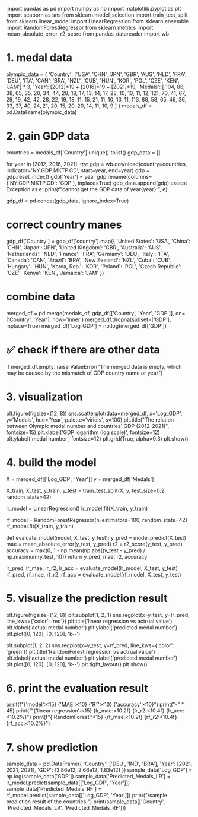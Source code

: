 import pandas as pd
import numpy as np
import matplotlib.pyplot as plt
import seaborn as sns
from sklearn.model_selection import train_test_split
from sklearn.linear_model import LinearRegression
from sklearn.ensemble import RandomForestRegressor
from sklearn.metrics import mean_absolute_error, r2_score
from pandas_datareader import wb

# 1. medal data
olympic_data = {
    'Country': ['USA', 'CHN', 'JPN', 'GBR', 'AUS', 
                'NLD', 'FRA', 'DEU', 'ITA', 'CAN', 'BRA', 'NZL', 
                'CUB', 'HUN', 'KOR', 'POL', 'CZE', 'KEN', 'JAM'] * 3,
    'Year': [2012]*19 + [2016]*19 + [2021]*19,
    'Medals': [
        104, 88, 38, 65, 35, 20, 34, 44, 28, 18, 17, 13, 14, 17, 28, 10, 10, 11, 12,
        121, 70, 41, 67, 29, 19, 42, 42, 28, 22, 19, 18, 11, 15, 21, 11, 10, 13, 11,
        113, 88, 58, 65, 46, 36, 33, 37, 40, 24, 21, 20, 15, 20, 20, 14, 11, 10, 9
    ]
}
medals_df = pd.DataFrame(olympic_data)

# 2. gain GDP data
countries = medals_df['Country'].unique().tolist()
gdp_data = []

for year in [2012, 2016, 2021]:
    try:
        gdp = wb.download(country=countries, indicator='NY.GDP.MKTP.CD', start=year, end=year)
        gdp = gdp.reset_index()
        gdp['Year'] = year
        gdp.rename(columns={'NY.GDP.MKTP.CD': 'GDP'}, inplace=True)
        gdp_data.append(gdp)
    except Exception as e:
        print(f"cannot get the GDP data of year{year}:", e)

gdp_df = pd.concat(gdp_data, ignore_index=True)

# **correct country manes**
gdp_df['Country'] = gdp_df['country'].map({
    'United States': 'USA',
    'China': 'CHN',
    'Japan': 'JPN',
    'United Kingdom': 'GBR',
    'Australia': 'AUS',
    'Netherlands': 'NLD',
    'France': 'FRA',
    'Germany': 'DEU',
    'Italy': 'ITA',
    'Canada': 'CAN',
    'Brazil': 'BRA',
    'New Zealand': 'NZL',
    'Cuba': 'CUB',
    'Hungary': 'HUN',
    'Korea, Rep.': 'KOR',
    'Poland': 'POL',
    'Czech Republic': 'CZE',
    'Kenya': 'KEN',
    'Jamaica': 'JAM'
})

# combine data
merged_df = pd.merge(medals_df, gdp_df[['Country', 'Year', 'GDP']], on=['Country', 'Year'], how='inner')
merged_df.dropna(subset=['GDP'], inplace=True)
merged_df['Log_GDP'] = np.log(merged_df['GDP'])

# ✅ check if there are other data
if merged_df.empty:
    raise ValueError("The merged data is empty, which may be caused by the mismatch of GDP country name or year")

# 3. visualization
plt.figure(figsize=(12, 8))
sns.scatterplot(data=merged_df, x='Log_GDP', y='Medals', hue='Year', palette='viridis', s=100)
plt.title("The relation between Olympic medal number and countries' GDP (2012-2021)", fontsize=15)
plt.xlabel('GDP logarithm (log scale)', fontsize=12)
plt.ylabel('medal number', fontsize=12)
plt.grid(True, alpha=0.3)
plt.show()

# 4. build the model
X = merged_df[['Log_GDP', 'Year']]
y = merged_df['Medals']

X_train, X_test, y_train, y_test = train_test_split(X, y, test_size=0.2, random_state=42)

lr_model = LinearRegression()
lr_model.fit(X_train, y_train)

rf_model = RandomForestRegressor(n_estimators=100, random_state=42)
rf_model.fit(X_train, y_train)

def evaluate_model(model, X_test, y_test):
    y_pred = model.predict(X_test)
    mae = mean_absolute_error(y_test, y_pred)
    r2 = r2_score(y_test, y_pred)
    accuracy = max(0, 1 - np.mean(np.abs((y_test - y_pred) / np.maximum(y_test, 1))))
    return y_pred, mae, r2, accuracy

lr_pred, lr_mae, lr_r2, lr_acc = evaluate_model(lr_model, X_test, y_test)
rf_pred, rf_mae, rf_r2, rf_acc = evaluate_model(rf_model, X_test, y_test)

# 5. visualize the prediction result
plt.figure(figsize=(12, 6))
plt.subplot(1, 2, 1)
sns.regplot(x=y_test, y=lr_pred, line_kws={'color': 'red'})
plt.title('linear regression vs actrual value')
plt.xlabel('actual medal number')
plt.ylabel('predicted medal number')
plt.plot([0, 120], [0, 120], 'k--')

plt.subplot(1, 2, 2)
sns.regplot(x=y_test, y=rf_pred, line_kws={'color': 'green'})
plt.title('RandomForest regression vs actrual value')
plt.xlabel('actual medal number')
plt.ylabel('predicted medal number')
plt.plot([0, 120], [0, 120], 'k--')
plt.tight_layout()
plt.show()

# 6. print the evaluation result
print(f"{'model':<15} {'MAE':<10} {'R²':<10} {'accuracy':<10}")
print("-" * 45)
print(f"{'linear regression':<15} {lr_mae:<10.2f} {lr_r2:<10.4f} {lr_acc:<10.2%}")
print(f"{'RandomForest':<15} {rf_mae:<10.2f} {rf_r2:<10.4f} {rf_acc:<10.2%}")

# 7. show prediction
sample_data = pd.DataFrame({
    'Country': ['DEU', 'IND', 'BRA'],
    'Year': [2021, 2021, 2021],
    'GDP': [3.86e12, 2.66e12, 1.83e12]
})
sample_data['Log_GDP'] = np.log(sample_data['GDP'])
sample_data['Predicted_Medals_LR'] = lr_model.predict(sample_data[['Log_GDP', 'Year']])
sample_data['Predicted_Medals_RF'] = rf_model.predict(sample_data[['Log_GDP', 'Year']])
print("\sample prediction result of the countries:")
print(sample_data[['Country', 'Predicted_Medals_LR', 'Predicted_Medals_RF']])
